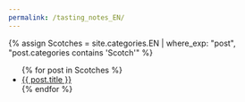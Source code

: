 ```yaml
---
permalink: /tasting_notes_EN/
---
```


{% assign Scotches = site.categories.EN | where_exp: "post", "post.categories contains 'Scotch'" %}

<ul>
  {% for post in Scotches %}
    <li>
      <a href="{{ post.url }}">{{ post.title }}</a>
    </li>
  {% endfor %}
</ul>